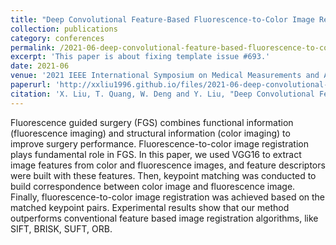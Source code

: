 ```yaml
---
title: "Deep Convolutional Feature-Based Fluorescence-to-Color Image Registration"
collection: publications
category: conferences
permalink: /2021-06-deep-convolutional-feature-based-fluorescence-to-color-image-registration
excerpt: 'This paper is about fixing template issue #693.'
date: 2021-06
venue: '2021 IEEE International Symposium on Medical Measurements and Applications (MeMeA)'
paperurl: 'http://xxliu1996.github.io/files/2021-06-deep-convolutional-feature-based-fluorescence-to-color-image-registration.pdf'
citation: 'X. Liu, T. Quang, W. Deng and Y. Liu, "Deep Convolutional Feature-Based Fluorescence-to-Color Image Registration," 2021 IEEE International Symposium on Medical Measurements and Applications (MeMeA), Lausanne, Switzerland, 2021, pp. 1-6, doi: 10.1109/MeMeA52024.2021.9478607.'
---
```


Fluorescence guided surgery (FGS) combines functional information (fluorescence imaging) and structural information (color imaging) to improve surgery performance. Fluorescence-to-color image registration plays fundamental role in FGS. In this paper, we used VGG16 to extract image features from color and fluorescence images, and feature descriptors were built with these features. Then, keypoint matching was conducted to build correspondence between color image and fluorescence image. Finally, fluorescence-to-color image registration was achieved based on the matched keypoint pairs. Experimental results show that our method outperforms conventional feature based image registration algorithms, like SIFT, BRISK, SUFT, ORB. 
